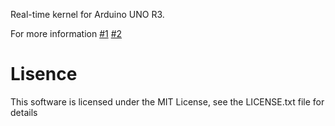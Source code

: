 Real-time kernel for Arduino UNO R3. 

For more information
[#1](https://pekopoko4control.blogspot.com/2024/09/arduino-uno.html)
[#2](https://pekopoko4control.blogspot.com/2024/10/for-arduino-uno-r3.html)

# Lisence
This software is licensed under the MIT License, see the LICENSE.txt file for details
